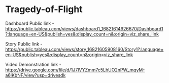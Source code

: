 # Tragedy-of-Flight


Dashboard Public link - https://public.tableau.com/views/dashboard1_16821614926670/Dashboard1?:language=en-US&publish=yes&:display_count=n&:origin=viz_share_link

Story Public link - https://public.tableau.com/views/story_16821605908160/Story1?:language=en-US&publish=yes&:display_count=n&:origin=viz_share_link

Video Demonstration link - https://drive.google.com/file/d/1J7IVYZmm7c5LhUO2nPW_mqyM-a6lKbNF/view?usp=drivesdk
